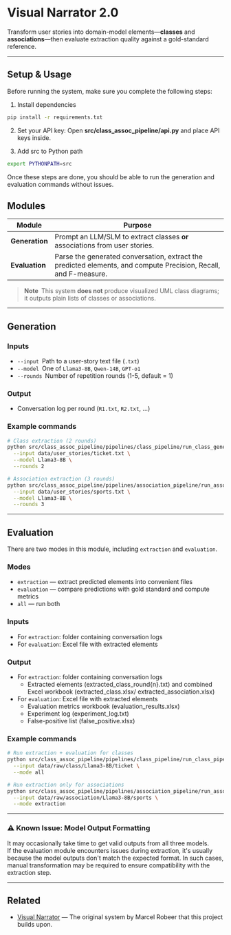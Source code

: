# Visual Narrator 2.0

Transform user stories into domain-model elements—**classes** and **associations**—then evaluate extraction quality against a gold-standard reference.
 
---

## Setup & Usage

Before running the system, make sure you complete the following steps:

1. Install dependencies
```bash
pip install -r requirements.txt
```
2. Set your API key: Open **src/class_assoc_pipeline/api.py** and place API keys inside.

3. Add src to Python path

```bash
export PYTHONPATH=src
```

Once these steps are done, you should be able to run the generation and evaluation commands without issues.

## Modules

| Module | Purpose |
| ------ | ------- |
| **Generation** | Prompt an LLM/SLM to extract classes **or** associations from user stories. |
| **Evaluation** | Parse the generated conversation, extract the predicted elements, and compute Precision, Recall, and F-measure. |

> **Note** This system **does not** produce visualized UML class diagrams; it outputs plain lists of classes or associations.

---

## Generation

### Inputs

* `--input` Path to a user-story text file (`.txt`)
* `--model` One of `Llama3-8B`, `Qwen-14B`, `GPT-o1`
* `--rounds` Number of repetition rounds (1-5, default = 1)

### Output

* Conversation log per round (`R1.txt`, `R2.txt`, …)

### Example commands

```bash
# Class extraction (2 rounds)
python src/class_assoc_pipeline/pipelines/class_pipeline/run_class_generation.py \
  --input data/user_stories/ticket.txt \
  --model Llama3-8B \
  --rounds 2

# Association extraction (3 rounds)
python src/class_assoc_pipeline/pipelines/association_pipeline/run_association_generation.py \
  --input data/user_stories/sports.txt \
  --model Llama3-8B \
  --rounds 3
```

---

## Evaluation

There are two modes in this module, including `extraction` and `evaluation`.

### Modes
* `extraction` — extract predicted elements into convenient files
* `evaluation` — compare predictions with gold standard and compute metrics
* `all` — run both

### Inputs

* For `extraction`: folder containing conversation logs 
* For `evaluation`: Excel file with extracted elements 

### Output
* For `extraction`: folder containing conversation logs 
    * Extracted elements (extracted_class_round{n}.txt) and combined Excel workbook (extracted_class.xlsx/ extracted_association.xlsx)
* For `evaluation`: Excel file with extracted elements 
    * Evaluation metrics workbook (evaluation_results.xlsx)
    * Experiment log (experiment_log.txt)
    * False-positive list (false_positive.xlsx)

### Example commands

```bash
# Run extraction + evaluation for classes
python src/class_assoc_pipeline/pipelines/class_pipeline/run_class_pipeline.py \
  --input data/raw/class/Llama3-8B/ticket \
  --mode all

# Run extraction only for associations
python src/class_assoc_pipeline/pipelines/association_pipeline/run_association_pipeline.py \
  --input data/raw/association/Llama3-8B/sports \
  --mode extraction
```

---

### ⚠️ Known Issue: Model Output Formatting

It may occasionally take time to get valid outputs from all three models.  
If the evaluation module encounters issues during extraction, it's usually because the model outputs don't match the expected format. In such cases, manual transformation may be required to ensure compatibility with the extraction step.

---

## Related

- [Visual Narrator](https://github.com/MarcelRobeer/VisualNarrator) — The original system by Marcel Robeer that this project builds upon.
